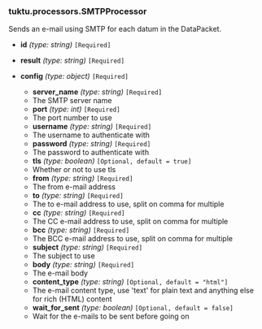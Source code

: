 ### tuktu.processors.SMTPProcessor
Sends an e-mail using SMTP for each datum in the DataPacket.

  * **id** *(type: string)* `[Required]`

  * **result** *(type: string)* `[Required]`

  * **config** *(type: object)* `[Required]`

    * **server_name** *(type: string)* `[Required]`
    - The SMTP server name

    * **port** *(type: int)* `[Required]`
    - The port number to use

    * **username** *(type: string)* `[Required]`
    - The username to authenticate with

    * **password** *(type: string)* `[Required]`
    - The password to authenticate with

    * **tls** *(type: boolean)* `[Optional, default = true]`
    - Whether or not to use tls

    * **from** *(type: string)* `[Required]`
    - The from e-mail address

    * **to** *(type: string)* `[Required]`
    - The to e-mail address to use, split on comma for multiple

    * **cc** *(type: string)* `[Required]`
    - The CC e-mail address to use, split on comma for multiple

    * **bcc** *(type: string)* `[Required]`
    - The BCC e-mail address to use, split on comma for multiple

    * **subject** *(type: string)* `[Required]`
    - The subject to use

    * **body** *(type: string)* `[Required]`
    - The e-mail body

    * **content_type** *(type: string)* `[Optional, default = "html"]`
    - The e-mail content type, use 'text' for plain text and anything else for rich (HTML) content

    * **wait_for_sent** *(type: boolean)* `[Optional, default = false]`
    - Wait for the e-mails to be sent before going on

